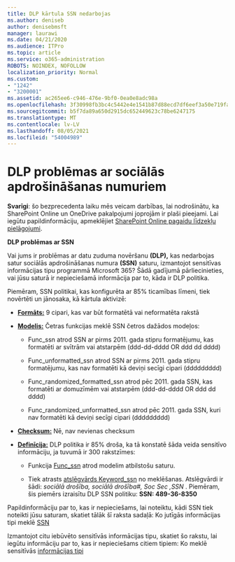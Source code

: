 ```yaml
---
title: DLP kārtula SSN nedarbojas
ms.author: deniseb
author: denisebmsft
manager: laurawi
ms.date: 04/21/2020
ms.audience: ITPro
ms.topic: article
ms.service: o365-administration
ROBOTS: NOINDEX, NOFOLLOW
localization_priority: Normal
ms.custom:
- "1242"
- "3200001"
ms.assetid: ac265ee6-c946-476e-9bf0-0ea0e8adc98a
ms.openlocfilehash: 3f30998fb3bc4c5442e4e1541b87d88ecd7df6eef3a50e719fa5014eb86af39c
ms.sourcegitcommit: b5f7da89a650d2915dc652449623c78be6247175
ms.translationtype: MT
ms.contentlocale: lv-LV
ms.lasthandoff: 08/05/2021
ms.locfileid: "54004989"
---
```

# <a name="dlp-issues-with-social-security-numbers"></a>DLP problēmas ar sociālās apdrošināšanas numuriem

**Svarīgi**: šo bezprecedenta laiku mēs veicam darbības, lai nodrošinātu, ka SharePoint Online un OneDrive pakalpojumi joprojām ir plaši pieejami. Lai iegūtu papildinformāciju, apmeklējiet [SharePoint Online pagaidu līdzekļu pielāgojumi](https://aka.ms/ODSPAdjustments).

**DLP problēmas ar SSN**

Vai jums ir problēmas ar datu zuduma novēršanu **(DLP),** kas nedarbojas satur sociālās apdrošināšanas numura **(SSN)** saturu, izmantojot sensitīvas informācijas tipu programmā Microsoft 365? Šādā gadījumā pārliecinieties, vai jūsu saturā ir nepieciešamā informācija par to, kāda ir DLP politika. 
  
Piemēram, SSN politikai, kas konfigurēta ar 85% ticamības līmeni, tiek novērtēti un jānosaka, kā kārtula aktivizē:
  
- **[Formāts:](https://docs.microsoft.com/microsoft-365/compliance/sensitive-information-type-entity-definitions#format-80)** 9 cipari, kas var būt formatētā vai neformatēta rakstā

- **[Modelis:](https://msconnect.microsoft.com/https:/docs.microsoft.com/office365/securitycompliance/what-the-sensitive-information-types-look-for#pattern-80)** Četras funkcijas meklē SSN četros dažādos modeļos:

  - Func_ssn atrod SSN ar pirms 2011. gada stipru formatējumu, kas formatēti ar svītrām vai atstarpēm (ddd-dd-dddd OR ddd dd dddd)

  - Func_unformatted_ssn atrod SSN ar pirms 2011. gada stipru formatējumu, kas nav formatēti kā deviņi secīgi cipari (ddddddddd)

  - Func_randomized_formatted_ssn atrod pēc 2011. gada SSN, kas formatēti ar domuzīmēm vai atstarpēm (ddd-dd-dddd OR ddd dd dddd)

  - Func_randomized_unformatted_ssn atrod pēc 2011. gada SSN, kuri nav formatēti kā deviņi secīgi cipari (ddddddddd)

- **[Checksum:](https://docs.microsoft.com/microsoft-365/compliance/sensitive-information-type-entity-definitions#checksum-79)** Nē, nav nevienas checksum

- **[Definīcija:](https://docs.microsoft.com/microsoft-365/compliance/sensitive-information-type-entity-definitions#definition-80)** DLP politika ir 85% droša, ka tā konstatē šāda veida sensitīvo informāciju, ja tuvumā ir 300 rakstzīmes:

  - Funkcija [Func_ssn](https://docs.microsoft.com/microsoft-365/compliance/sensitive-information-type-entity-definitions#pattern-80) atrod modelim atbilstošu saturu.

  - Tiek atrasts [atslēgvārds Keyword_ssn](https://docs.microsoft.com/microsoft-365/compliance/sensitive-information-type-entity-definitions#keyword_ssn) no meklēšanas. Atslēgvārdi ir šādi:  *sociālā drošība, sociālā drošība#, Soc Sec ,SSN*  . Piemēram, šis piemērs izraisītu DLP SSN politiku: **SSN: 489-36-8350**
  
Papildinformāciju par to, kas ir nepieciešams, lai noteiktu, kādi SSN tiek noteikti jūsu saturam, skatiet tālāk šī raksta sadaļā: Ko jutīgās informācijas tipi meklē [SSN](https://docs.microsoft.com/microsoft-365/compliance/sensitive-information-type-entity-definitions#us-social-security-number-ssn)
  
Izmantojot citu iebūvēto sensitīvās informācijas tipu, skatiet šo rakstu, lai iegūtu informāciju par to, kas ir nepieciešams citiem tipiem: Ko meklē sensitīvās [informācijas tipi](https://docs.microsoft.com/microsoft-365/compliance/sensitive-information-type-entity-definitions)
  